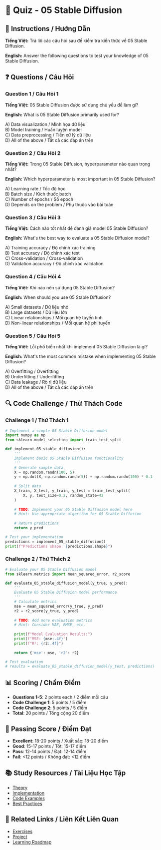 # 🧠 Quiz - 05 Stable Diffusion

## 📝 Instructions / Hướng Dẫn

**Tiếng Việt:** Trả lời các câu hỏi sau để kiểm tra kiến thức về 05 Stable Diffusion.

**English:** Answer the following questions to test your knowledge of 05 Stable Diffusion.

## ❓ Questions / Câu Hỏi

### Question 1 / Câu Hỏi 1
**Tiếng Việt:** 05 Stable Diffusion được sử dụng chủ yếu để làm gì?

**English:** What is 05 Stable Diffusion primarily used for?

A) Data visualization / Minh họa dữ liệu  
B) Model training / Huấn luyện model  
C) Data preprocessing / Tiền xử lý dữ liệu  
D) All of the above / Tất cả các đáp án trên

### Question 2 / Câu Hỏi 2
**Tiếng Việt:** Trong 05 Stable Diffusion, hyperparameter nào quan trọng nhất?

**English:** Which hyperparameter is most important in 05 Stable Diffusion?

A) Learning rate / Tốc độ học  
B) Batch size / Kích thước batch  
C) Number of epochs / Số epoch  
D) Depends on the problem / Phụ thuộc vào bài toán

### Question 3 / Câu Hỏi 3
**Tiếng Việt:** Cách nào tốt nhất để đánh giá model 05 Stable Diffusion?

**English:** What's the best way to evaluate a 05 Stable Diffusion model?

A) Training accuracy / Độ chính xác training  
B) Test accuracy / Độ chính xác test  
C) Cross-validation / Cross-validation  
D) Validation accuracy / Độ chính xác validation

### Question 4 / Câu Hỏi 4
**Tiếng Việt:** Khi nào nên sử dụng 05 Stable Diffusion?

**English:** When should you use 05 Stable Diffusion?

A) Small datasets / Dữ liệu nhỏ  
B) Large datasets / Dữ liệu lớn  
C) Linear relationships / Mối quan hệ tuyến tính  
D) Non-linear relationships / Mối quan hệ phi tuyến

### Question 5 / Câu Hỏi 5
**Tiếng Việt:** Lỗi phổ biến nhất khi implement 05 Stable Diffusion là gì?

**English:** What's the most common mistake when implementing 05 Stable Diffusion?

A) Overfitting / Overfitting  
B) Underfitting / Underfitting  
C) Data leakage / Rò rỉ dữ liệu  
D) All of the above / Tất cả các đáp án trên

## 🔍 Code Challenge / Thử Thách Code

### Challenge 1 / Thử Thách 1
```python
# Implement a simple 05 Stable Diffusion model
import numpy as np
from sklearn.model_selection import train_test_split

def implement_05_stable_diffusion():
    '''
    Implement basic 05 Stable Diffusion functionality
    '''
    # Generate sample data
    X = np.random.randn(100, 5)
    y = np.dot(X, np.random.randn(5)) + np.random.randn(100) * 0.1
    
    # Split data
    X_train, X_test, y_train, y_test = train_test_split(
        X, y, test_size=0.2, random_state=42
    )
    
    # TODO: Implement your 05 Stable Diffusion model here
    # Hint: Use appropriate algorithm for 05 Stable Diffusion
    
    # Return predictions
    return y_pred

# Test your implementation
predictions = implement_05_stable_diffusion()
print(f"Predictions shape: {predictions.shape}")
```

### Challenge 2 / Thử Thách 2
```python
# Evaluate your 05 Stable Diffusion model
from sklearn.metrics import mean_squared_error, r2_score

def evaluate_05_stable_diffusion_model(y_true, y_pred):
    '''
    Evaluate 05 Stable Diffusion model performance
    '''
    # Calculate metrics
    mse = mean_squared_error(y_true, y_pred)
    r2 = r2_score(y_true, y_pred)
    
    # TODO: Add more evaluation metrics
    # Hint: Consider MAE, RMSE, etc.
    
    print(f"Model Evaluation Results:")
    print(f"MSE: {mse:.4f}")
    print(f"R²: {r2:.4f}")
    
    return {'mse': mse, 'r2': r2}

# Test evaluation
# results = evaluate_05_stable_diffusion_model(y_test, predictions)
```

## 📊 Scoring / Chấm Điểm

- **Questions 1-5**: 2 points each / 2 điểm mỗi câu
- **Code Challenge 1**: 5 points / 5 điểm
- **Code Challenge 2**: 5 points / 5 điểm
- **Total**: 20 points / Tổng cộng 20 điểm

## 🎯 Passing Score / Điểm Đạt

- **Excellent**: 18-20 points / Xuất sắc: 18-20 điểm
- **Good**: 15-17 points / Tốt: 15-17 điểm  
- **Pass**: 12-14 points / Đạt: 12-14 điểm
- **Fail**: <12 points / Không đạt: <12 điểm

## 📚 Study Resources / Tài Liệu Học Tập

- [Theory](./THEORY_05_stable_diffusion.md)
- [Implementation](./IMPLEMENTATION_05_stable_diffusion.md)
- [Code Examples](./CODE_EXAMPLES_05_stable_diffusion.md)
- [Best Practices](./BEST_PRACTICES_05_stable_diffusion.md)

## 🔗 Related Links / Liên Kết Liên Quan

- [Exercises](./EXERCISES_05_stable_diffusion.md)
- [Project](./PROJECT_05_stable_diffusion.md)
- [Learning Roadmap](./LEARNING_ROADMAP_05_stable_diffusion.md)
